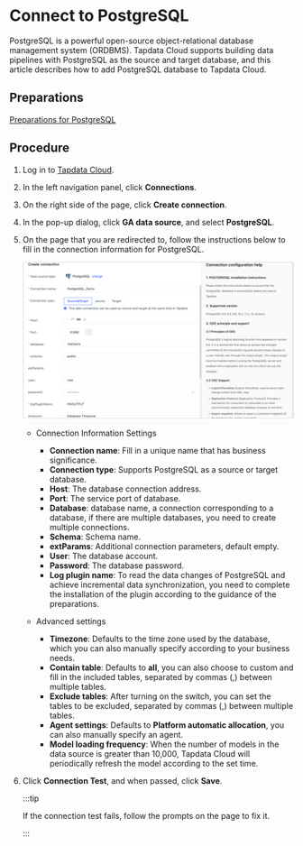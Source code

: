 # Connect to PostgreSQL

PostgreSQL is a powerful open-source object-relational database management system (ORDBMS). Tapdata Cloud supports building data pipelines with PostgreSQL as the source and target database, and this article describes how to add PostgreSQL database to Tapdata Cloud.

## Preparations

[Preparations for PostgreSQL](../../../prerequisites/config-database/certified/postgresql.md)

## Procedure

1. Log in to [Tapdata Cloud](https://cloud.tapdata.io/).

2. In the left navigation panel, click **Connections**.

3. On the right side of the page, click **Create connection**.

4. In the pop-up dialog, click **GA data source**, and select **PostgreSQL**.

5. On the page that you are redirected to, follow the instructions below to fill in the connection information for PostgreSQL.

   ![PostgreSQL Connection Example](../../../images/postgresql_connection.png)

   * Connection Information Settings

      * **Connection name**: Fill in a unique name that has business significance.
      * **Connection type**: Supports PostgreSQL as a source or target database.
      * **Host**: The database connection address.
      * **Port**: The service port of database.
      * **Database**: database name, a connection corresponding to a database, if there are multiple databases, you need to create multiple connections.
      * **Schema**: Schema name.
      * **extParams**: Additional connection parameters, default empty.
      * **User**: The database account.
      * **Password**: The database password.
      * **Log plugin name**: To read the data changes of PostgreSQL and achieve incremental data synchronization, you need to complete the installation of the plugin according to the guidance of the preparations.
   * Advanced settings

      * **Timezone**: Defaults to the time zone used by the database, which you can also manually specify according to your business needs.
      * **Contain table**: Defaults to **all**, you can also choose to custom and fill in the included tables, separated by commas (,) between multiple tables.
      * **Exclude tables**: After turning on the switch, you can set the tables to be excluded, separated by commas (,) between multiple tables.
      * **Agent settings**: Defaults to **Platform automatic allocation**, you can also manually specify an agent.
      * **Model loading frequency**: When the number of models in the data source is greater than 10,000, Tapdata Cloud will periodically refresh the model according to the set time.

6. Click **Connection Test**, and when passed, click **Save**.

   :::tip

   If the connection test fails, follow the prompts on the page to fix it.

   :::
